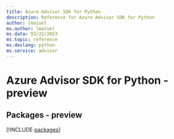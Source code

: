 ```yaml
---
title: Azure Advisor SDK for Python
description: Reference for Azure Advisor SDK for Python
author: lmazuel
ms.author: lmazuel
ms.data: 03/22/2023
ms.topic: reference
ms.devlang: python
ms.service: advisor
---
```

# Azure Advisor SDK for Python - preview
## Packages - preview
[!INCLUDE [packages](advisor-index.md)]